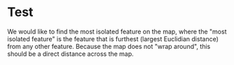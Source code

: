 # Test
We would like to find the most isolated feature on the map, where the "most isolated feature" is the feature that is  furthest (largest Euclidian distance) from any other feature. Because the map does not "wrap around", this should be a  direct distance across the map.
